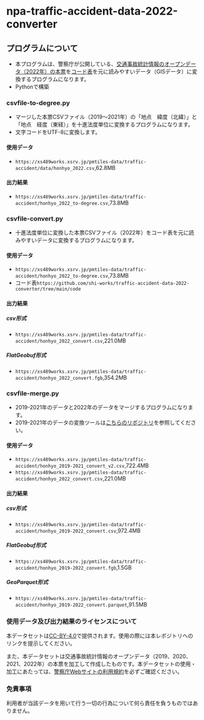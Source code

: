 # npa-traffic-accident-data-2022-converter
## プログラムについて
- 本プログラムは、警察庁が公開している、[交通事故統計情報のオープンデータ（2022年）の本票](https://www.npa.go.jp/publications/statistics/koutsuu/opendata/2022/opendata_2022.html)を[コード表](https://www.npa.go.jp/publications/statistics/koutsuu/opendata/2022/opendata_2022.html)を元に読みやすいデータ（GISデータ）に変換するプログラムになります。
- Pythonで構築

### csvfile-to-degree.py
- マージした本票CSVファイル（2019～2021年）の「地点　緯度（北緯）」と「地点　経度（東経）」を十進法度単位に変換するプログラムになります。
- 文字コードをUTF-8に変換します。

#### 使用データ
- `https://xs489works.xsrv.jp/pmtiles-data/traffic-accident/data/honhyo_2022.csv`,62.8MB

#### 出力結果
- `https://xs489works.xsrv.jp/pmtiles-data/traffic-accident/honhyo_2022_to-degree.csv`,73.8MB  

### csvfile-convert.py
- 十進法度単位に変換した本票CSVファイル（2022年）をコード表を元に読みやすいデータに変換するプログラムになります。

#### 使用データ
- `https://xs489works.xsrv.jp/pmtiles-data/traffic-accident/honhyo_2022_to-degree.csv`,73.8MB  
- コード表`https://github.com/shi-works/traffic-accident-data-2022-converter/tree/main/code`

#### 出力結果
##### csv形式
- `https://xs489works.xsrv.jp/pmtiles-data/traffic-accident/honhyo_2022_convert.csv`,221.0MB  
##### FlatGeobuf形式
- `https://xs489works.xsrv.jp/pmtiles-data/traffic-accident/honhyo_2022_convert.fgb`,354.2MB

### csvfile-merge.py
- 2019-2021年のデータと2022年のデータをマージするプログラムになります。
- 2019-2021年のデータの変換ツールは[こちらのリポジトリ](https://github.com/shi-works/traffic-accident-data-converter)を参照してください。

#### 使用データ
- `https://xs489works.xsrv.jp/pmtiles-data/traffic-accident/honhyo_2019-2021_convert_v2.csv`,722.4MB  
- `https://xs489works.xsrv.jp/pmtiles-data/traffic-accident/honhyo_2022_convert.csv`,221.0MB

#### 出力結果
##### csv形式
- `https://xs489works.xsrv.jp/pmtiles-data/traffic-accident/honhyo_2019-2022_convert.csv`,972.4MB  
##### FlatGeobuf形式
- `https://xs489works.xsrv.jp/pmtiles-data/traffic-accident/honhyo_2019-2022_convert.fgb`,1.5GB
##### GeoParquet形式
- `https://xs489works.xsrv.jp/pmtiles-data/traffic-accident/honhyo_2019-2022_convert.parquet`,91.5MB

### 使用データ及び出力結果のライセンスについて
本データセットは[CC-BY-4.0](https://pmtiles-data.s3.ap-northeast-1.amazonaws.com/traffic-accident/LICENSE)で提供されます。使用の際には本レポジトリへのリンクを提示してください。

また、本データセットは交通事故統計情報のオープンデータ（2019、2020、2021、2022年）の本票を加工して作成したものです。本データセットの使用・加工にあたっては、[警察庁Webサイトの利用規約](https://www.npa.go.jp/rules/index.html)を必ずご確認ください。

### 免責事項
利用者が当該データを用いて行う一切の行為について何ら責任を負うものではありません。
